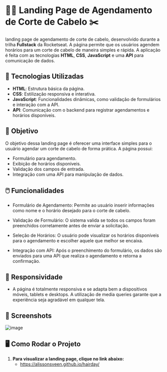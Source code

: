 # 💇‍♂️ Landing Page de Agendamento de Corte de Cabelo ✂️

landing page de agendamento de corte de cabelo, desenvolvido durante a trilha **Fullstack** da Rocketseat. A página permite que os usuários agendem horários para um corte de cabelo de maneira simples e rápida. A aplicação é feita com as tecnologias **HTML**, **CSS**, **JavaScript** e uma **API** para comunicação de dados.

## 🚀 Tecnologias Utilizadas

- **HTML**: Estrutura básica da página.
- **CSS**: Estilização responsiva e interativa.
- **JavaScript**: Funcionalidades dinâmicas, como validação de formulários e interação com a API.
- **API**: Comunicação com o backend para registrar agendamentos e horários disponíveis.

## 🎯 Objetivo

O objetivo dessa landing page é oferecer uma interface simples para o usuário agendar um corte de cabelo de forma prática. A página possui:

- Formulário para agendamento.
- Exibição de horários disponíveis.
- Validação dos campos de entrada.
- Integração com uma API para manipulação de dados.


## 🖱️ Funcionalidades
- Formulário de Agendamento: Permite ao usuário inserir informações como nome e o horário desejado para o corte de cabelo.

- Validação de Formulário: O sistema valida se todos os campos foram preenchidos corretamente antes de enviar a solicitação.

- Seleção de Horários: O usuário pode visualizar os horários disponíveis para o agendamento e escolher aquele que melhor se encaixa.

- Integração com API: Após o preenchimento do formulário, os dados são enviados para uma API que realiza o agendamento e retorna a confirmação.

## 📱 Responsividade
- A página é totalmente responsiva e se adapta bem a dispositivos móveis, tablets e desktops. A utilização de media queries garante que a experiência seja agradável em qualquer tela.

## 📸 Screenshots
![image](https://github.com/user-attachments/assets/2d2facdc-7a7e-4b46-9e58-b04d79d896ba)


## 🖥️ Como Rodar o Projeto 
1. **Para visualizar a landing page, clique no link abaixo:**
    - https://alissonsveen.github.io/hairday/
